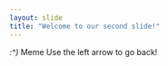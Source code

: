 ```yaml
---
layout: slide
title: "Welcome to our second slide!"
---
```

*:^)* Meme
Use the left arrow to go back!
